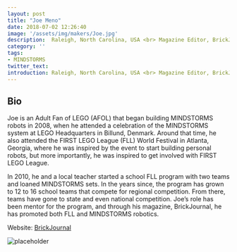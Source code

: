 ```yaml
---
layout: post
title: "Joe Meno"
date: 2018-07-02 12:26:40
image: '/assets/img/makers/Joe.jpg'
description:  Raleigh, North Carolina, USA <br> Magazine Editor, BrickJournal Magazine
category: ''
tags:
- MINDSTORMS
twitter_text:
introduction: Raleigh, North Carolina, USA <br> Magazine Editor, BrickJournal Magazine
---
```




## Bio


Joe is an Adult Fan of LEGO (AFOL) that began building MINDSTORMS robots in 2008, when he attended a celebration of the MINDSTORMS system at LEGO Headquarters in Billund, Denmark. Around that time, he also attended the FIRST LEGO League (FLL) World Festival in Atlanta, Georgia, where he was inspired by the event to start building personal robots, but more importantly, he was inspired to get involved with FIRST LEGO League.

In 2010, he and a local teacher started a school FLL program with two teams and loaned MINDSTORMS sets. In the years since, the program has grown to 12 to 16 school teams that compete for regional competition. From there, teams have gone to state and even national competition. Joe’s role has been mentor for the program, and through his magazine, BrickJournal, he has promoted both FLL and MINDSTORMS robotics.



Website: [BrickJournal](http://brickjournal.com/)

![placeholder](http://brickjournal.com/wp/wp-content/uploads/2017/03/BrickJournalfinallogo-1.jpg "brickjournal.com")
